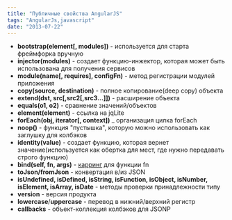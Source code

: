 ```yaml
---
title: "Публичные свойства AngularJS"
tags: "AngularJs,javascript"
date: "2013-07-22"
---
```


- **bootstrap(element[, modules])** - используется для старта фреймфорка вручную
- **injector(modules)** - создает функцию-инжектор, которая может быть использована для получения сервисов
- **module(name[, requires], configFn)** - метод регистрации модулей приложения
- **copy(source, destination)** - полное копирование(deep copy) объекта
- **extend(dst, src[,src2[,src3...]])** - расширение объекта
- **equals(o1, o2)** - сравнение значений/объектов
- **element(element)** - ссылка на jqLite
- **forEach(obj, iterator[, context])** _ организация цилка forEach
- **noop()** - функция "пустышка", которую можно использовать как заглушку для колбэков
- **identity(value)** - создает функцию, которая вернет значение(используется как обертка для мест, где нужно передавать строго функцию)
- **bind(self, fn, args)** - [карринг](https://ru.wikipedia.org/wiki/%D0%9A%D0%B0%D1%80%D1%80%D0%B8%D1%80%D0%BE%D0%B2%D0%B0%D0%BD%D0%B8%D0%B5 "Каррирование wiki") для функции fn
- **toJson/fromJson** - конвертация в/из JSON
- **isUndefined, isDefined, isString, isFunction, isObject, isNumber, isElement, isArray, isDate** - методы проверки принадлежности типу
- **version** - версия продукта
- **lowercase**/**uppercase** - перевод в нижний/верхний регистр
- **callbacks** - объект-коллекция колбэков для JSONP
